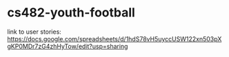 # cs482-youth-football

link to user stories: https://docs.google.com/spreadsheets/d/1hdS78vH5uyccUSW122xn503pXgKP0MDr7zG4zhHyTow/edit?usp=sharing
